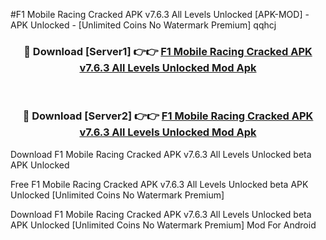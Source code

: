 #F1 Mobile Racing Cracked APK v7.6.3 All Levels Unlocked [APK-MOD] - APK Unlocked - [Unlimited Coins No Watermark Premium] qqhcj



<div align="center">

<h3>🔴 Download [Server1] 👉👉 <a href="https://momento.my/?title=F1_Mobile_Racing_Cracked_APK_v7.6.3_All_Levels_Unlocked">F1 Mobile Racing Cracked APK v7.6.3 All Levels Unlocked Mod Apk</a></h3><br>

<h3>🔴 Download [Server2] 👉👉 <a href="https://momento.my/?title=F1_Mobile_Racing_Cracked_APK_v7.6.3_All_Levels_Unlocked">F1 Mobile Racing Cracked APK v7.6.3 All Levels Unlocked Mod Apk</a></h3>
</div>



Download F1 Mobile Racing Cracked APK v7.6.3 All Levels Unlocked beta APK Unlocked

Free F1 Mobile Racing Cracked APK v7.6.3 All Levels Unlocked beta APK Unlocked [Unlimited Coins No Watermark Premium]

Download F1 Mobile Racing Cracked APK v7.6.3 All Levels Unlocked beta APK Unlocked [Unlimited Coins No Watermark Premium] Mod For Android
